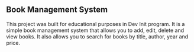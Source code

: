 ## Book Management System

This project was built for educational purposes in Dev Init program. It is a simple book management system that allows you to add, edit, delete and view books. It also allows you to search for books by title, author, year and price.

